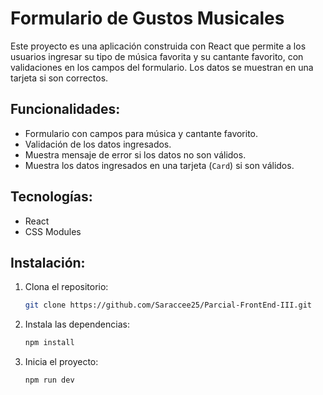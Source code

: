 # Formulario de Gustos Musicales

Este proyecto es una aplicación construida con React que permite a los usuarios ingresar su tipo de música favorita y su cantante favorito, con validaciones en los campos del formulario. Los datos se muestran en una tarjeta si son correctos.

## Funcionalidades:
- Formulario con campos para música y cantante favorito.
- Validación de los datos ingresados.
- Muestra mensaje de error si los datos no son válidos.
- Muestra los datos ingresados en una tarjeta (`Card`) si son válidos.

## Tecnologías:
- React
- CSS Modules

## Instalación:

1. Clona el repositorio:
   ```bash
   git clone https://github.com/Saraccee25/Parcial-FrontEnd-III.git
2. Instala las dependencias:
   ```bash
   npm install
3. Inicia el proyecto:
   ```bash
   npm run dev
